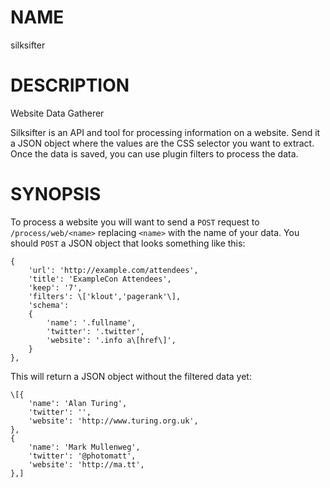 NAME
==========

silksifter

DESCRIPTION
==========

Website Data Gatherer

Silksifter is an API and tool for processing information on a website. Send it
a JSON object where the values are the CSS selector you want to extract.
Once the data is saved, you can use plugin filters to process the data.

SYNOPSIS
==========

To process a website you will want to send a `POST` request to
`/process/web/<name>` replacing `<name>` with the name of your data. You
should `POST` a JSON object that looks something like this:

    {
        'url': 'http://example.com/attendees',
        'title': 'ExampleCon Attendees',
        'keep': '7',
        'filters': \['klout','pagerank'\],
        'schema':
        {
            'name': '.fullname',
            'twitter': '.twitter',
            'website': '.info a\[href\]',
        }
    },

This will return a JSON object without the filtered data yet:

    \[{
        'name': 'Alan Turing',
        'twitter': '',
        'website': 'http://www.turing.org.uk',
    },
    {
        'name': 'Mark Mullenweg',
        'twitter': '@photomatt',
        'website': 'http://ma.tt',
    },]


